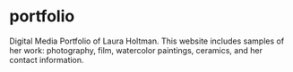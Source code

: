 # portfolio
Digital Media Portfolio of Laura Holtman. This website includes samples of her work: photography, film, watercolor paintings, ceramics, and her contact information.
